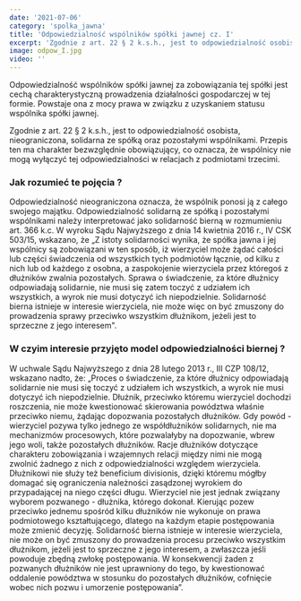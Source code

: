 ```yaml
---
date: '2021-07-06'
category: 'spolka_jawna'
title: 'Odpowiedzialność wspólników spółki jawnej cz. I'
excerpt: 'Zgodnie z art. 22 § 2 k.s.h., jest to odpowiedzialność osobista, nieograniczona, solidarna ze spółką oraz pozostałymi wspólnikami.'
image: odpow_I.jpg
video: ''
---
```


Odpowiedzialność wspólników spółki jawnej za zobowiązania tej spółki jest cechą charakterystyczną prowadzenia działalności gospodarczej w tej formie. Powstaje ona z mocy prawa w związku z uzyskaniem statusu wspólnika spółki jawnej.

Zgodnie z art. 22 § 2 k.s.h., jest to odpowiedzialność osobista, nieograniczona, solidarna ze spółką oraz pozostałymi wspólnikami. Przepis ten ma charakter bezwzględnie obowiązujący, co oznacza, że wspólnicy nie mogą wyłączyć tej odpowiedzialności w relacjach z podmiotami trzecimi. 


### Jak rozumieć te pojęcia ?

Odpowiedzialność nieograniczona oznacza, że wspólnik ponosi ją z całego swojego majątku. Odpowiedzialność solidarną ze spółką i pozostałymi wspólnikami należy interpretować jako solidarność bierną w rozmumieniu art. 366 k.c. W wyroku Sądu Najwyższego z dnia 14 kwietnia 2016 r., IV CSK 503/15, wskazano, że „Z istoty solidarności wynika, że spółka jawna i jej wspólnicy są zobowiązani w ten sposób, iż wierzyciel może żądać całości lub części świadczenia od wszystkich tych podmiotów łącznie, od kilku z nich lub od każdego z osobna, a zaspokojenie wierzyciela przez któregoś z dłużników zwalnia pozostałych. Sprawa o świadczenie, za które dłużnicy odpowiadają solidarnie, nie musi się zatem toczyć z udziałem ich wszystkich, a wyrok nie musi dotyczyć ich niepodzielnie. Solidarność bierna istnieje w interesie wierzyciela, nie może więc on być zmuszony do prowadzenia sprawy przeciwko wszystkim dłużnikom, jeżeli jest to sprzeczne z jego interesem".

### W czyim interesie przyjęto model odpowiedzialności biernej ?

W uchwale Sądu Najwyższego z dnia 28 lutego 2013 r., III CZP 108/12, wskazano nadto, że: „Proces o świadczenie, za które dłużnicy odpowiadają solidarnie nie musi się toczyć z udziałem ich wszystkich, a wyrok nie musi dotyczyć ich niepodzielnie. Dłużnik, przeciwko któremu wierzyciel dochodzi roszczenia, nie może kwestionować skierowania powództwa właśnie przeciwko niemu, żądając dopozwania pozostałych dłużników. Gdy powód - wierzyciel pozywa tylko jednego ze współdłużników solidarnych, nie ma mechanizmów procesowych, które pozwalałyby na dopozwanie, wbrew jego woli, także pozostałych dłużników. Racje dłużników dotyczące charakteru zobowiązania i wzajemnych relacji między nimi nie mogą zwolnić żadnego z nich z odpowiedzialności względem wierzyciela. Dłużnikowi nie służy też beneficium divisionis, dzięki któremu mógłby domagać się ograniczenia należności zasądzonej wyrokiem do przypadającej na niego części długu. Wierzyciel nie jest jednak związany wyborem pozwanego - dłużnika, którego dokonał. Kierując pozew przeciwko jednemu spośród kilku dłużników nie wykonuje on prawa podmiotowego kształtującego, dlatego na każdym etapie postępowania może zmienić decyzję. Solidarność bierna istnieje w interesie wierzyciela, nie może on być zmuszony do prowadzenia procesu przeciwko wszystkim dłużnikom, jeżeli jest to sprzeczne z jego interesem, a zwłaszcza jeśli powoduje zbędną zwłokę postępowania. W konsekwencji żaden z pozwanych dłużników nie jest uprawniony do tego, by kwestionować oddalenie powództwa w stosunku do pozostałych dłużników, cofnięcie wobec nich pozwu i umorzenie postępowania”. 

